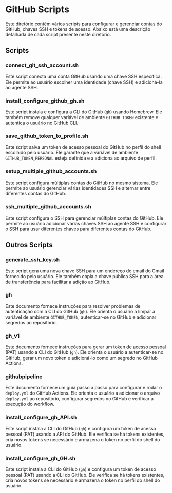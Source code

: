 # GitHub Scripts

Este diretório contém vários scripts para configurar e gerenciar contas do GitHub, chaves SSH e tokens de acesso. Abaixo está uma descrição detalhada de cada script presente neste diretório.

## Scripts

### connect_git_ssh_account.sh
Este script conecta uma conta GitHub usando uma chave SSH específica. Ele permite ao usuário escolher uma identidade (chave SSH) e adicioná-la ao agente SSH.

### install_configure_github_gh.sh
Este script instala e configura a CLI do GitHub (`gh`) usando Homebrew. Ele também remove qualquer variável de ambiente `GITHUB_TOKEN` existente e autentica o usuário no GitHub CLI.

### save_github_token_to_profile.sh
Este script salva um token de acesso pessoal do GitHub no perfil do shell escolhido pelo usuário. Ele garante que a variável de ambiente `GITHUB_TOKEN_PERSONAL` esteja definida e a adiciona ao arquivo de perfil.

### setup_multiple_github_accounts.sh
Este script configura múltiplas contas do GitHub no mesmo sistema. Ele permite ao usuário gerenciar várias identidades SSH e alternar entre diferentes contas do GitHub.

### ssh_multiple_github_accounts.sh
Este script configura o SSH para gerenciar múltiplas contas do GitHub. Ele permite ao usuário adicionar várias chaves SSH ao agente SSH e configurar o SSH para usar diferentes chaves para diferentes contas do GitHub.

## Outros Scripts

### generate_ssh_key.sh
Este script gera uma nova chave SSH para um endereço de email do Gmail fornecido pelo usuário. Ele também copia a chave pública SSH para a área de transferência para facilitar a adição ao GitHub.

### gh
Este documento fornece instruções para resolver problemas de autenticação com a CLI do GitHub (`gh`). Ele orienta o usuário a limpar a variável de ambiente `GITHUB_TOKEN`, autenticar-se no GitHub e adicionar segredos ao repositório.

### gh_v1
Este documento fornece instruções para gerar um token de acesso pessoal (PAT) usando a CLI do GitHub (`gh`). Ele orienta o usuário a autenticar-se no GitHub, gerar um novo token e adicioná-lo como um segredo no GitHub Actions.

### githubpipeline
Este documento fornece um guia passo a passo para configurar e rodar o `deploy.yml` do GitHub Actions. Ele orienta o usuário a adicionar o arquivo `deploy.yml` ao repositório, configurar segredos no GitHub e verificar a execução do workflow.

### install_configure_gh_API.sh
Este script instala a CLI do GitHub (`gh`) e configura um token de acesso pessoal (PAT) usando a API do GitHub. Ele verifica se há tokens existentes, cria novos tokens se necessário e armazena o token no perfil do shell do usuário.

### install_configure_gh_GH.sh
Este script instala a CLI do GitHub (`gh`) e configura um token de acesso pessoal (PAT) usando a CLI do GitHub. Ele verifica se há tokens existentes, cria novos tokens se necessário e armazena o token no perfil do shell do usuário.